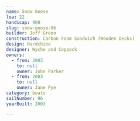 ```yaml
---
name: Snow Goose
loa: 22
handicap: 908
slug: snow-goose-96
builder: Jeff Green
construction: Carbon Foam Sandwich (Wooden Decks)
design: Hardchine
designer: Wyche and Coppock
owners:
  - from: 2003
    to: null
    owner: John Parker
  - from: 2003
    to: null
    owner: Jane Pye
category: boats
sailNumber: 96
yearBuilt: 2003

---
```

